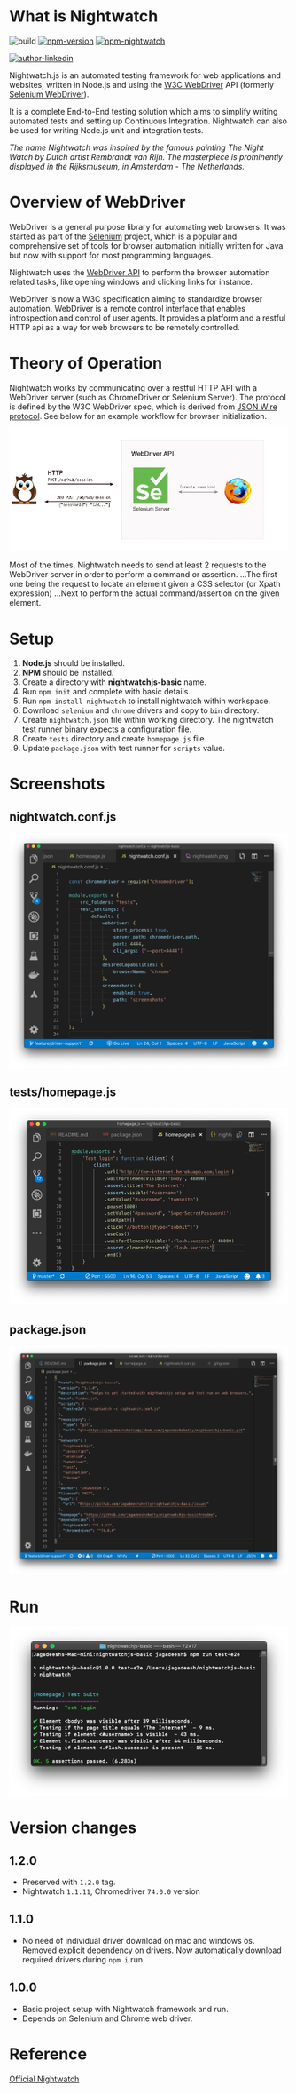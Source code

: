 
# What is Nightwatch

![build](https://img.shields.io/badge/build-success-brightgreen.svg)
[![npm-version](https://img.shields.io/badge/nightwach-v1.1.11-important.svg)](https://www.npmjs.com/package/nightwatch/v/1.0.19)
[![npm-nightwatch](https://img.shields.io/badge/weekly%20downloads-155k%2B-brightgreen.svg?style=social&logo=appveyor)](https://www.npmjs.com/package/nightwatch)

[![author-linkedin](https://img.shields.io/badge/author-Jagadeesh%20Shetty-success.svg)](https://www.linkedin.com/in/jagadeesh-c-2a3a9423)

Nightwatch.js is an automated testing framework for web applications and websites, written in Node.js and using the [W3C WebDriver](https://www.w3.org/TR/webdriver/) API (formerly [Selenium WebDriver](https://github.com/SeleniumHQ/selenium/wiki/JsonWireProtocol)).

It is a complete End-to-End testing solution which aims to simplify writing automated tests and setting up Continuous Integration. Nightwatch can also be used for writing Node.js unit and integration tests.

*The name Nightwatch was inspired by the famous painting The Night Watch by Dutch artist Rembrandt van Rijn. The masterpiece is prominently displayed in the Rijksmuseum, in Amsterdam - The Netherlands.*

# Overview of WebDriver

WebDriver is a general purpose library for automating web browsers. It was started as part of the [Selenium](https://docs.seleniumhq.org/projects/webdriver/) project, which is a popular and comprehensive set of tools for browser automation initially written for Java but now with support for most programming languages.

Nightwatch uses the [WebDriver API](https://www.w3.org/TR/webdriver/) to perform the browser automation related tasks, like opening windows and clicking links for instance.

WebDriver is now a W3C specification aiming to standardize browser automation. WebDriver is a remote control interface that enables introspection and control of user agents. It provides a platform and a restful HTTP api as a way for web browsers to be remotely controlled.

# Theory of Operation

Nightwatch works by communicating over a restful HTTP API with a WebDriver server (such as ChromeDriver or Selenium Server). The protocol is defined by the W3C WebDriver spec, which is derived from [JSON Wire protocol](https://github.com/SeleniumHQ/selenium/wiki/JsonWireProtocol). See below for an example workflow for browser initialization.

![alt text](images/operation.png)

Most of the times, Nightwatch needs to send at least 2 requests to the WebDriver server in order to perform a command or assertion.
...The first one being the request to locate an element given a CSS selector (or Xpath expression)
...Next to perform the actual command/assertion on the given element.

# Setup

1. **Node.js** should be installed.
2. **NPM** should be installed.
3. Create a directory with **nightwatchjs-basic** name.
4. Run `npm init` and complete with basic details.
5. Run `npm install nightwatch` to install nightwatch within workspace.
6. Download `selenium` and `chrome` drivers and copy to `bin` directory.
7. Create `nightwatch.json` file within working directory. The nightwatch test runner binary expects a configuration file.
8. Create `tests` directory and create `homepage.js` file.
9. Update `package.json` with test runner for `scripts` value.

# Screenshots

## nightwatch.conf.js

  ![alt text](images/nightwatch.conf.js.png)

## tests/homepage.js

  ![alt text](images/homepage.png)

## package.json

  ![alt text](images/package.png)

# Run

![alt text](images/test-execution.png)

# Version changes

## 1.2.0
- Preserved with `1.2.0` tag.
- Nightwatch `1.1.11`, Chromedriver `74.0.0` version

## 1.1.0

- No need of individual driver download on mac and windows os. Removed explicit dependency on drivers. Now automatically download required drivers during `npm i` run.

## 1.0.0

- Basic project setup with Nightwatch framework and run.
- Depends on Selenium and Chrome web driver.

# Reference

[Official Nightwatch](http://nightwatchjs.org/gettingstarted)
